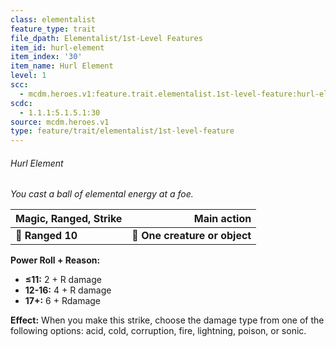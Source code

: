 ```yaml
---
class: elementalist
feature_type: trait
file_dpath: Elementalist/1st-Level Features
item_id: hurl-element
item_index: '30'
item_name: Hurl Element
level: 1
scc:
  - mcdm.heroes.v1:feature.trait.elementalist.1st-level-feature:hurl-element
scdc:
  - 1.1.1:5.1.5.1:30
source: mcdm.heroes.v1
type: feature/trait/elementalist/1st-level-feature
---
```


###### Hurl Element

*You cast a ball of elemental energy at a foe.*

| **Magic, Ranged, Strike** |               **Main action** |
| ------------------------- | ----------------------------: |
| **📏 Ranged 10**          | **🎯 One creature or object** |

**Power Roll + Reason:**

- **≤11:** 2 + R damage
- **12-16:** 4 + R damage
- **17+:** 6 + Rdamage

**Effect:** When you make this strike, choose the damage type from one of the following options: acid, cold, corruption, fire, lightning, poison, or sonic.
